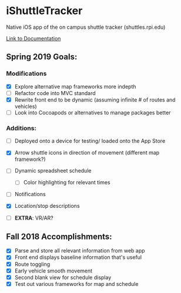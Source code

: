 # iShuttleTracker

Native iOS app of the on campus shuttle tracker (shuttles.rpi.edu)

[Link to Documentation](https://github.com/quuu/ShuttleTrackeriOS/blob/master/Documentation/README.md)

## Spring 2019 Goals:

### Modifications
- [x] Explore alternative map frameworks more indepth
- [ ] Refactor code into MVC standard
- [x] Rewrite front end to be dynamic (assuming infinite # of routes and vehicles)
- [ ] Look into Cocoapods or alternatives to manage packages better

### Additions:
- [ ] Deployed onto a device for testing/ loaded onto the App Store
- [x] Arrow shuttle icons in direction of movement (different map framework?)
- [ ] Dynamic spreadsheet schedule 
    - [ ] Color highlighting for relevant times
- [ ] Notifications
- [x]  Location/stop descriptions
- [ ] **EXTRA**: VR/AR?
    

## Fall 2018 Accomplishments:
- [x] Parse and store all relevant information from web app
- [x] Front end displays baseline information that's useful 
- [x] Route toggling
- [x] Early vehicle smooth movement 
- [x] Second blank view for schedule display
- [x] Test out various frameworks for map and schedule

